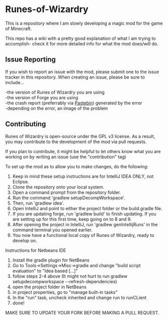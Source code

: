Runes-of-Wizardry
=================

This is a repository where I am slowly developing a magic mod for the game of Minecraft.

This repo has a wiki with a pretty good explanation of what I am trying to accomplish- check it for more detailed info for what the mod does/will do.

Issue Reporting
----------------
If you wish to report an issue with the mod, please submit one to the issue tracker in this repository.  When creating an 
issue, please be sure to include...

-the version of Runes of Wizardry you are using<br />
-the version of Forge you are using<br />
-the crash report (preferrably via <a href="http://pastebin.com/">Pastebin</a>) generated by the error<br />
-depending on the error, an image of the problem<br />

Contributing
-------------
Runes of Wizardry is open-source under the GPL v3 license.  As a result, you may contribute to the development of the mod via pull requests.

If you plan to contribute, it might be helpful to let others know what you are working on by writing an issue (use the "contribution" tag)

To set up the mod as to allow you to make changes, do the following:

1. Keep in mind these setup instructions are for IntelliJ IDEA ONLY, not Eclipse.
2. Clone the repository onto your local system.
3. Open a command prompt from the repository folder.
4. Run the command 'gradlew setupDecompWorkspace'.
5. Then, run 'gradlew idea'.
6. Open IntelliJ and point to either the project folder or the build.gradle file.
7. If you are updating forge, run 'gradlew build' to finish updating.  If you are setting up 
for this first time, keep going on to 8 and 9.
8. After opening the project in IntelliJ, run 'gradlew genIntellijRuns' in the command terminal you opened earlier.
9. You now have a functional local copy of Runes of Wizardry, ready to develop on.

Instructions for Netbeans IDE

1. Install the gradle plugin for NetBeans
2. Go to Tools->Settings->Misc->gradle and change "build script evaluation" to "Idea based [...]"
3. follow steps 2-4 above (It might not hurt to run gradlew setupdecompworkspace --refresh-dependencies)
4. open the project folder in NetBeans
5. in project properties, go to "manage built-in tasks"
6. In the "run" task, uncheck inherited and change run to runCLient
7. done!

MAKE SURE TO UPDATE YOUR FORK BEFORE MAKING A PULL REQUEST.
